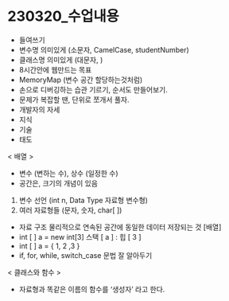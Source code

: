 # 230320_수업내용

- 들여쓰기
- 변수명 의미있게 (소문자, CamelCase, studentNumber)
- 클래스명 의미있게 (대문자, )
- 8시간안에 웹만드는 목표
- MemoryMap (변수 공간 할당하는것처럼)
- 손으로 디버깅하는 습관 기르기, 순서도 만들어보기.
- 문제가 복잡할 땐, 단위로 쪼개서 풀자.
- 개발자의 자세
- 지식
- 기술
- 태도

< 배열 >

- 변수 (변하는 수), 상수 (일정한 수)
- 공간은, 크기의 개념이 있음
1. 변수 선언 (int n, Data Type 자료형 변수형)
2. 여러 자료형들 (문자, 숫자, char[ ])
- 자료 구조
물리적으로 연속된 공간에 동일한 데이터 저장되는 것 [배열]
- int [ ] a = new int[3]
스택 [  a  ] : 힙 [  3  ]
- int [ ] a = { 1, 2 ,3 }
- if, for, while, switch_case 문법 잘 알아두기

< 클래스와 함수 >

- 자료형과 똑같은 이름의 함수를 ‘생성자’ 라고 한다.